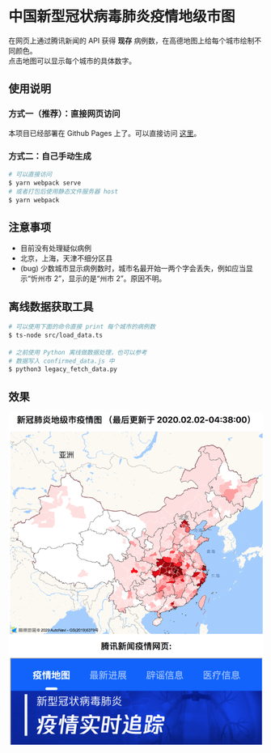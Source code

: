 # 中国新型冠状病毒肺炎疫情地级市图

在网页上通过腾讯新闻的 API 获得 __现存__ 病例数，在高德地图上给每个城市绘制不同颜色。    
点击地图可以显示每个城市的具体数字。

## 使用说明

### 方式一（推荐）：直接网页访问
本项目已经部署在 Github Pages 上了。可以直接访问 [这里](https://lispc.github.io/covid19-citymap-china/)。

### 方式二：自己手动生成 

```bash
# 可以直接访问
$ yarn webpack serve
# 或者打包后使用静态文件服务器 host
$ yarn webpack
```

## 注意事项
* 目前没有处理疑似病例
* 北京，上海，天津不细分区县
* (bug) 少数城市显示病例数时，城市名最开始一两个字会丢失，例如应当显示“忻州市 2”，显示的是“州市 2”。原因不明。

## 离线数据获取工具

```bash
# 可以使用下面的命令直接 print 每个城市的病例数
$ ts-node src/load_data.ts

# 之前使用 Python 离线做数据处理，也可以参考
# 数据写入 confirmed_data.js 中
$ python3 legacy_fetch_data.py 
```

## 效果

![效果图](demo.png)

